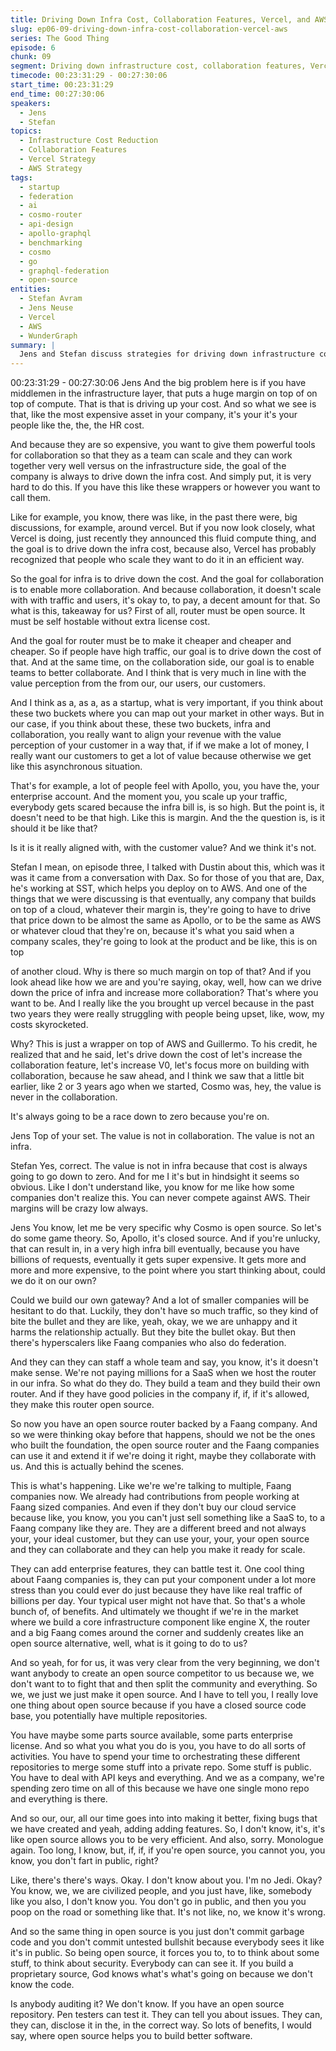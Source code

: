 ```yaml
---
title: Driving Down Infra Cost, Collaboration Features, Vercel, and AWS
slug: ep06-09-driving-down-infra-cost-collaboration-vercel-aws
series: The Good Thing
episode: 6
chunk: 09
segment: Driving down infrastructure cost, collaboration features, Vercel, and AWS
timecode: 00:23:31:29 - 00:27:30:06
start_time: 00:23:31:29
end_time: 00:27:30:06
speakers:
  - Jens
  - Stefan
topics:
  - Infrastructure Cost Reduction
  - Collaboration Features
  - Vercel Strategy
  - AWS Strategy
tags:
  - startup
  - federation
  - ai
  - cosmo-router
  - api-design
  - apollo-graphql
  - benchmarking
  - cosmo
  - go
  - graphql-federation
  - open-source
entities:
  - Stefan Avram
  - Jens Neuse
  - Vercel
  - AWS
  - WunderGraph
summary: |
  Jens and Stefan discuss strategies for driving down infrastructure costs, the importance of collaboration features, and how companies like Vercel and AWS approach these challenges in the startup ecosystem.
---
```


00:23:31:29 - 00:27:30:06
Jens
And the big problem here is if you have middlemen in the infrastructure layer, that puts a huge
margin on top of on top of compute. That is that is driving up your cost. And so what we see is
that, like the most expensive asset in your company, it's your it's your people like the, the, the
HR cost.

And because they are so expensive, you want to give them powerful tools for collaboration so
that they as a team can scale and they can work together very well versus on the infrastructure
side, the goal of the company is always to drive down the infra cost. And simply put, it is very
hard to do this. If you have this like these wrappers or however you want to call them.

Like for example, you know, there was like, in the past there were, big discussions, for example,
around vercel. But if you now look closely, what Vercel is doing, just recently they announced
this fluid compute thing, and the goal is to drive down the infra cost, because also, Vercel has
probably recognized that people who scale they want to do it in an efficient way.

So the goal for infra is to drive down the cost. And the goal for collaboration is to enable more
collaboration. And because collaboration, it doesn't scale with with traffic and users, it's okay to,
to pay, a decent amount for that. So what is this, takeaway for us? First of all, router must be
open source. It must be self hostable without extra license cost.

And the goal for router must be to make it cheaper and cheaper and cheaper. So if people have
high traffic, our goal is to drive down the cost of that. And at the same time, on the collaboration
side, our goal is to enable teams to better collaborate. And I think that is very much in line with
the value perception from the from our, our users, our customers.

And I think as a, as a, as a startup, what is very important, if you think about these two buckets
where you can map out your market in other ways. But in our case, if you think about these,
these two buckets, infra and collaboration, you really want to align your revenue with the value
perception of your customer in a way that, if if we make a lot of money, I really want our
customers to get a lot of value because otherwise we get like this asynchronous situation.

That's for example, a lot of people feel with Apollo, you, you have the, your enterprise account.
And the moment you, you scale up your traffic, everybody gets scared because the infra bill is,
is so high. But the point is, it doesn't need to be that high. Like this is margin. And the the
question is, is it should it be like that?

Is it is it really aligned with, with the customer value? And we think it's not.

Stefan
I mean, on episode three, I talked with Dustin about this, which was it was it came from a
conversation with Dax. So for those of you that are, Dax, he's working at SST, which helps you
deploy on to AWS. And one of the things that we were discussing is that eventually, any
company that builds on top of a cloud, whatever their margin is, they're going to have to drive
that price down to be almost the same as Apollo, or to be the same as AWS or whatever cloud
that they're on, because it's what you said when a company scales, they're going to look at the
product and be like, this is on top

of another cloud. Why is there so much margin on top of that? And if you look ahead like how
we are and you're saying, okay, well, how can we drive down the price of infra and increase
more collaboration? That's where you want to be. And I really like the you brought up vercel
because in the past two years they were really struggling with people being upset, like, wow, my
costs skyrocketed.

Why? This is just a wrapper on top of AWS and Guillermo. To his credit, he realized that and he
said, let's drive down the cost of let's increase the collaboration feature, let's increase V0, let's
focus more on building with collaboration, because he saw ahead, and I think we saw that a little
bit earlier, like 2 or 3 years ago when we started, Cosmo was, hey, the value is never in the
collaboration.

It's always going to be a race down to zero because you're on.

Jens
Top of your set. The value is not in collaboration. The value is not an infra.

Stefan
Yes, correct. The value is not in infra because that cost is always going to go down to zero. And
for me I it's but in hindsight it seems so obvious. Like I don't understand like, you know for me
like how some companies don't realize this. You can never compete against AWS. Their
margins will be crazy low always.

Jens
You know, let me be very specific why Cosmo is open source. So let's do some game theory.
So, Apollo, it's closed source. And if you're unlucky, that can result in, in a very high infra bill
eventually, because you have billions of requests, eventually it gets super expensive. It gets
more and more and more expensive, to the point where you start thinking about, could we do it
on our own?

Could we build our own gateway? And a lot of smaller companies will be hesitant to do that.
Luckily, they don't have so much traffic, so they kind of bite the bullet and they are like, yeah,
okay, we we are unhappy and it harms the relationship actually. But they bite the bullet okay. But
then there's hyperscalers like Faang companies who also do federation.

And they can they can staff a whole team and say, you know, it's it doesn't make sense. We're
not paying millions for a SaaS when we host the router in our infra. So what do they do. They
build a team and they build their own router. And if they have good policies in the company if, if,
if it's allowed, they make this router open source.

So now you have an open source router backed by a Faang company. And so we were thinking
okay before that happens, should we not be the ones who built the foundation, the open source
router and the Faang companies can use it and extend it if we're doing it right, maybe they
collaborate with us. And this is actually behind the scenes.

This is what's happening. Like we're we're talking to multiple, Faang companies now. We
already had contributions from people working at Faang sized companies. And even if they don't
buy our cloud service because like, you know, you you can't just sell something like a SaaS to,
to a Faang company like they are. They are a different breed and not always your, your ideal
customer, but they can use your, your, your open source and they can collaborate and they can
help you make it ready for scale.

They can add enterprise features, they can battle test it. One cool thing about Faang companies
is, they can put your component under a lot more stress than you could ever do just because
they have like real traffic of billions per day. Your typical user might not have that. So that's a
whole bunch of, of benefits. And ultimately we thought if we're in the market where we build a
core infrastructure component like engine X, the router and a big Faang comes around the
corner and suddenly creates like an open source alternative, well, what is it going to do to us?

And so yeah, for for us, it was very clear from the very beginning, we don't want anybody to
create an open source competitor to us because we, we don't want to to fight that and then split
the community and everything. So we, we just we just make it open source. And I have to tell
you, I really love one thing about open source because if you have a closed source code base,
you potentially have multiple repositories.

You have maybe some parts source available, some parts enterprise license. And so what you
what you do is you, you have to do all sorts of activities. You have to spend your time to
orchestrating these different repositories to merge some stuff into a private repo. Some stuff is
public. You have to deal with API keys and everything. And we as a company, we're spending
zero time on all of this because we have one single mono repo and everything is there.

And so our, our, all our time goes into into making it better, fixing bugs that we have created and
yeah, adding adding features. So, I don't know, it's, it's like open source allows you to be very
efficient. And also, sorry. Monologue again. Too long, I know, but, if, if, if you're open source, you
cannot you, you know, you don't fart in public, right?

Like, there's there's ways. Okay. I don't know about you. I'm no Jedi. Okay? You know, we, we
are civilized people, and you just have, like, somebody like you also, I don't know you. You don't
go in public, and then you you poop on the road or something like that. It's not like, no, we know
it's wrong.

And so the same thing in open source is you just don't commit garbage code and you don't
commit untested bullshit because everybody sees it like it's in public. So being open source, it
forces you to, to to think about some stuff, to think about security. Everybody can can see it. If
you build a proprietary source, God knows what's what's going on because we don't know the
code.

Is anybody auditing it? We don't know. If you have an open source repository. Pen testers can
test it. They can tell you about issues. They can, they can, disclose it in the, in the correct way.
So lots of benefits, I would say, where open source helps you to build better software.